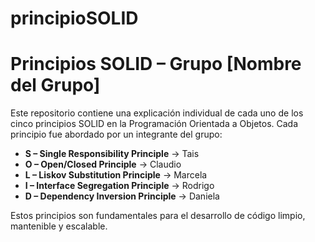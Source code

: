 # principioSOLID

# Principios SOLID – Grupo [Nombre del Grupo]
 
Este repositorio contiene una explicación individual de cada uno de los cinco principios SOLID en la Programación Orientada a Objetos. Cada principio fue abordado por un integrante del grupo:
 
- **S – Single Responsibility Principle** → Tais
- **O – Open/Closed Principle** → Claudio
- **L – Liskov Substitution Principle** → Marcela
- **I – Interface Segregation Principle** → Rodrigo
- **D – Dependency Inversion Principle** → Daniela
 
Estos principios son fundamentales para el desarrollo de código limpio, mantenible y escalable.
